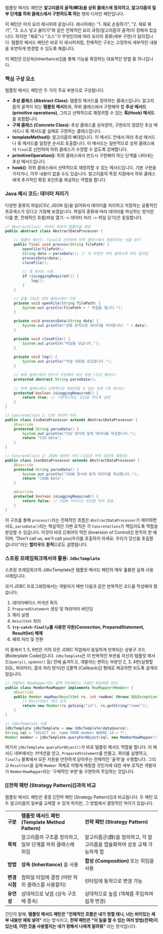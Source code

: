 템플릿 메서드 패턴은 **알고리즘의 골격(뼈대)을 상위 클래스에 정의하고, 알고리즘의 일부 단계를 하위 클래스에서 구현하도록 하는** 행위 디자인 패턴입니다.

이 패턴은 마치 요리 레시피와 같습니다. 레시피에는 "1. 재료 손질하기", "2. 재료 볶기", "3. 소스 넣고 끓이기"와 같은 전체적인 요리 과정(알고리즘의 골격)이 정해져 있습니다. 하지만 "재료"나 "소스"가 무엇인지에 따라 요리의 종류(세부 구현)가 달라집니다. 템플릿 메서드 패턴은 바로 이 레시피처럼, 전체적인 구조는 고정하되 세부적인 내용을 유연하게 변경할 수 있도록 해줍니다.

이 패턴은 [[상속(Inheritance)]]을 통해 기능을 확장하는 대표적인 방법 중 하나입니다.

### 핵심 구성 요소

템플릿 메서드 패턴은 두 가지 주요 부분으로 구성됩니다.

- **추상 클래스 (Abstract Class)**: 템플릿 메서드를 정의하는 클래스입니다. 알고리즘의 골격이 되는 **템플릿 메서드**와, 하위 클래스에서 구현해야 할 **추상 메서드(primitive operations)**, 그리고 선택적으로 재정의할 수 있는 **훅(Hook) 메서드**를 포함합니다.
- **구체 클래스 (Concrete Class)**: 추상 클래스를 상속받아, 구현되지 않았던 추상 메서드나 훅 메서드를 실제로 구현하는 클래스입니다.
- **templateMethod()**: 알고리즘의 뼈대입니다. 이 메서드 안에서 여러 추상 메서드나 훅 메서드를 일정한 순서로 호출합니다. 이 메서드는 일반적으로 상위 클래스에서 `final`로 선언하여 하위 클래스가 수정할 수 없도록 강제합니다.
- **primitiveOperation()**: 하위 클래스에서 반드시 구현해야 하는 단계를 나타내는 추상 메서드입니다.
- **hook()**: 하위 클래스에서 선택적으로 재정의할 수 있는 메서드입니다. 기본 구현을 가지거나, 아무 내용이 없을 수도 있습니다. 알고리즘의 특정 지점에서 하위 클래스에게 추가적인 확장 포인트를 제공하는 역할을 합니다.

### Java 예시 코드: 데이터 처리기

다양한 종류의 파일(CSV, JSON 등)을 읽어와서 데이터를 처리하고 저장하는 공통적인 프로세스가 있다고 가정해 보겠습니다. 파일의 종류에 따라 데이터를 파싱하는 방식만 다를 뿐, 전체적인 흐름(파일 열기 -> 데이터 처리 -> 파일 닫기)은 동일합니다.

```java
// AbstractClass: 데이터 처리의 템플릿을 제공
public abstract class AbstractDataProcessor {

    // 템플릿 메서드: final로 선언하여 하위 클래스에서 재정의하는 것을 방지
    public final void process(String filePath) {
        openFile(filePath);
        String data = parseData(); // 이 부분만 하위 클래스에 따라 달라짐
        processData(data);
        closeFile();
        
        // 훅 메서드 사용
        if (isLoggingRequired()) {
            log();
        }
    }

    // 공통 기능은 상위 클래스에서 구현
    private void openFile(String filePath) {
        System.out.println(filePath + " 파일을 엽니다.");
    }

    private void processData(String data) {
        System.out.println("공통 로직으로 데이터를 처리합니다: " + data);
    }

    private void closeFile() {
        System.out.println("파일을 닫습니다.");
    }
    
    private void log() {
        System.out.println("작업 내용을 로깅합니다.");
    }

    // 하위 클래스에서 반드시 구현해야 하는 부분 (추상 메서드)
    protected abstract String parseData();
    
    // 하위 클래스에서 선택적으로 재정의할 수 있는 부분 (훅 메서드)
    protected boolean isLoggingRequired() {
        return true; // 기본적으로는 로깅을 하도록 설정
    }
}

// ConcreteClass 1: CSV 데이터 처리
public class CsvDataProcessor extends AbstractDataProcessor {
    @Override
    protected String parseData() {
        System.out.println("CSV 형식에 맞게 데이터를 파싱합니다.");
        return "CSV Data";
    }
}

// ConcreteClass 2: JSON 데이터 처리 (로깅은 하지 않도록 재정의)
public class JsonDataProcessor extends AbstractDataProcessor {
    @Override
    protected String parseData() {
        System.out.println("JSON 형식에 맞게 데이터를 파싱합니다.");
        return "JSON Data";
    }

    @Override
    protected boolean isLoggingRequired() {
        return false; // JSON 처리기는 로깅을 하지 않음
    }
}
```

이 구조를 통해 `process()`라는 전체적인 흐름은 `AbstractDataProcessor`가 제어하면서도, `parseData()`라는 핵심적인 가변 로직은 각 `ConcreteClass`가 책임지도록 역할을 분담할 수 있습니다. 이것이 바로 [[제어의 역전 (Inversion of Control)]] 원칙의 한 예이며, "Don't call us, we'll call you(우리를 호출하지 마세요. 우리가 당신을 호출할 겁니다)"라는 **할리우드 원칙**으로도 설명됩니다.

### 스프링 프레임워크에서의 활용: `JdbcTemplate`

스프링 프레임워크의 JdbcTemplate은 템플릿 메서드 패턴의 매우 훌륭한 실제 사용 사례입니다.

과거 JDBC 프로그래밍에서는 개발자가 매번 다음과 같은 반복적인 코드를 작성해야 했습니다.

1. 데이터베이스 커넥션 획득
2. `PreparedStatement` 생성 및 파라미터 바인딩
3. 쿼리 실행
4. `ResultSet` 처리
5. **`try-catch-finally`를 사용한 자원(Connection, PreparedStatement, ResultSet) 해제**
6. 예외 처리 및 전환

이 중에서 1, 5, 6번은 거의 모든 JDBC 작업에서 동일하게 반복되는 상용구 코드(Boilerplate Code)입니다. `JdbcTemplate`은 이 반복적인 부분을 자신의 템플릿 메서드(`query()`, `update()` 등) 안에 숨겨두고, 개발자는 변하는 부분인 2, 3, 4번(실행할 SQL, 파라미터, 결과 처리 방식)만 [[콜백 (Callback)]] 형태로 제공하면 되도록 설계되었습니다.

```java
// 개발자는 RowMapper라는 콜백 인터페이스 구현만 제공하면 된다.
public class MemberRowMapper implements RowMapper<Member> {
    @Override
    public Member mapRow(ResultSet rs, int rowNum) throws SQLException {
        // ResultSet 처리 로직
        return new Member(rs.getLong("id"), rs.getString("name"));
    }
}

// JdbcTemplate 사용
JdbcTemplate jdbcTemplate = new JdbcTemplate(dataSource);
String sql = "SELECT id, name FROM member WHERE id = ?";
Member member = jdbcTemplate.queryForObject(sql, new MemberRowMapper(), 1L);
```

여기서 `jdbcTemplate.queryForObject()`가 바로 템플릿 메서드 역할을 합니다. 이 메서드 내부에서는 커넥션을 얻고, `PreparedStatement`를 만들고, 쿼리를 실행하고, `finally` 블록에서 모든 자원을 안전하게 닫아주는 전체적인 '골격'을 수행합니다. 그리고 `ResultSet`을 실제 `Member` 객체로 어떻게 매핑할 것인지에 대한 세부 로직은 개발자가 `MemberRowMapper`라는 '구체적인 부분'을 구현하여 주입하는 것입니다.

### [[전략 패턴 (Strategy Pattern)]]과의 비교

템플릿 메서드 패턴은 종종 [[전략 패턴 (Strategy Pattern)]]과 비교됩니다. 두 패턴 모두 알고리즘의 일부를 교체할 수 있게 하지만, 그 방법에서 결정적인 차이가 있습니다.

|   |   |   |
|---|---|---|
|**구분**|**템플릿 메서드 패턴 (Template Method Pattern)**|**전략 패턴 (Strategy Pattern)**|
|**목적**|알고리즘의 구조를 정의하고, 일부 단계를 하위 클래스에 위임|알고리즘군(群)을 정의하고, 각 알고리즘을 캡슐화하여 상호 교체 가능하게 함|
|**방법**|**상속 (Inheritance)** 을 사용|**합성 (Composition)** 또는 위임을 사용|
|**변경 시점**|컴파일 타임에 결정 (어떤 하위 클래스를 사용할지)|런타임에 동적으로 변경 가능|
|**유연성**|상대적으로 낮음 (상속 구조에 종속)|상대적으로 높음 (객체를 주입하여 쉽게 변경)|

간단히 말해, **템플릿 메서드 패턴은 "전체적인 흐름은 내가 정할 테니, 너는 비어있는 세부 내용만 채워 넣어"** 라는 방식이고, **전략 패턴은 "이 일을 할 수 있는 여러 방법(전략)이 있는데, 어떤 것을 사용할지는 네가 정해서 나에게 알려줘"** 라는 방식입니다.